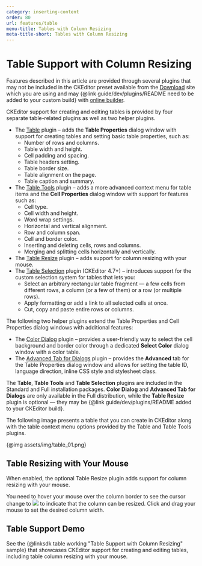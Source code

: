 ```yaml
---
category: inserting-content
order: 80
url: features/table
menu-title: Tables with Column Resizing
meta-title-short: Tables with Column Resizing
---
```

<!--
Copyright (c) 2003-2019, CKSource - Frederico Knabben. All rights reserved.
For licensing, see LICENSE.md.
-->

# Table Support with Column Resizing

<info-box info="">
 Features described in this article are provided through several plugins that may not be included in the CKEditor preset available from the <a href="https://ckeditor.com/ckeditor-4/download/">Download</a> site which you are using and may {@link guide/dev/plugins/README need to be added to your custom build} with <a href="https://ckeditor.com/cke4/builder">online builder</a>.
</info-box>

CKEditor support for creating and editing tables is provided by four separate table-related plugins as well as two helper plugins.

* The [Table](https://ckeditor.com/cke4/addon/table) plugin &ndash; adds the **Table Properties** dialog window with support for creating tables and setting basic table properties, such as:
	* Number of rows and columns.
	* Table width and height.
	* Cell padding and spacing.
	* Table headers setting.
	* Table border size.
	* Table alignment on the page.
	* Table caption and summary.
* The [Table Tools](https://ckeditor.com/cke4/addon/tabletools) plugin &ndash; adds a more advanced context menu for table items and the **Cell Properties** dialog window with support for features such as:
	* Cell type.
	* Cell width and height.
	* Word wrap settings.
	* Horizontal and vertical alignment.
	* Row and column span.
	* Cell and border color.
	* Inserting and deleting cells, rows and columns.
	* Merging and splitting cells horizontally and vertically.
* The [Table Resize](https://ckeditor.com/cke4/addon/tableresize) plugin &ndash; adds support for column resizing with your mouse.
* The [Table Selection](https://ckeditor.com/cke4/addon/tableselection) plugin (CKEditor 4.7+) &ndash; introduces support for the custom selection system for tables that lets you:
	* Select an arbitrary rectangular table fragment &mdash; a few cells from different rows, a column (or a few of them) or a row (or multiple rows).
	* Apply formatting or add a link to all selected cells at once.
	* Cut, copy and paste entire rows or columns.

The following two helper plugins extend the Table Properties and Cell Properties dialog windows with additional features:

* The [Color Dialog](https://ckeditor.com/cke4/addon/colordialog) plugin &ndash; provides a user-friendly way to select the cell background and border color through a dedicated **Select Color** dialog window with a color table.
* The [Advanced Tab for Dialogs](https://ckeditor.com/cke4/addon/dialogadvtab) plugin &ndash; provides the **Advanced** tab for the Table Properties dialog window and allows for setting the table ID, language direction, inline CSS style and stylesheet class.

The **Table**, **Table Tools** and **Table Selection** plugins are included in the Standard and Full installation packages. **Color Dialog** and  **Advanced Tab for Dialogs** are only available in the Full distribution, while the **Table Resize** plugin is optional &mdash; they may be {@link guide/dev/plugins/README added to your CKEditor build}.

The following image presents a table that you can create in CKEditor along with the table context menu options provided by the Table and Table Tools plugins.

{@img assets/img/table_01.png}

## Table Resizing with Your Mouse

When enabled, the optional Table Resize plugin adds support for column resizing with your mouse.

You need to hover your mouse over the column border to see the cursor change to <img class="inline" src="%BASE_PATH%/assets/img/col_resize_cursor.png"> to indicate that the column can be resized. Click and drag your mouse to set the desired column width.

## Table Support Demo

See the {@linksdk table working "Table Support with Column Resizing" sample} that showcases CKEditor support for creating and editing tables, including table column resizing with your mouse.
